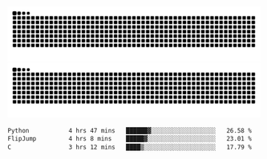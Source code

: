 ![Snake Animation](https://raw.githubusercontent.com/tomhea/tomhea/output/github-contribution-grid-snake-dark.svg#gh-dark-mode-only)
![Snake Animation](https://raw.githubusercontent.com/tomhea/tomhea/output/github-contribution-grid-snake.svg#gh-light-mode-only)

<p></p>

<!--START_SECTION:waka-->

```txt
Python           4 hrs 47 mins   ██████▓░░░░░░░░░░░░░░░░░░   26.58 %
FlipJump         4 hrs 8 mins    █████▓░░░░░░░░░░░░░░░░░░░   23.01 %
C                3 hrs 12 mins   ████▒░░░░░░░░░░░░░░░░░░░░   17.79 %
```

<!--END_SECTION:waka-->

